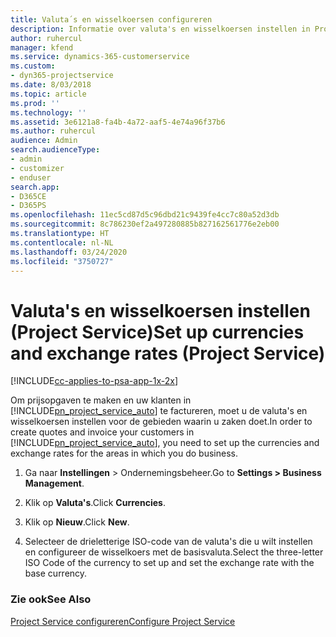 ```yaml
---
title: Valuta´s en wisselkoersen configureren
description: Informatie over valuta's en wisselkoersen instellen in Project Service
author: ruhercul
manager: kfend
ms.service: dynamics-365-customerservice
ms.custom:
- dyn365-projectservice
ms.date: 8/03/2018
ms.topic: article
ms.prod: ''
ms.technology: ''
ms.assetid: 3e6121a8-fa4b-4a72-aaf5-4e74a96f37b6
ms.author: ruhercul
audience: Admin
search.audienceType:
- admin
- customizer
- enduser
search.app:
- D365CE
- D365PS
ms.openlocfilehash: 11ec5cd87d5c96dbd21c9439fe4cc7c80a52d3db
ms.sourcegitcommit: 8c786230ef2a497280885b827162561776e2eb00
ms.translationtype: HT
ms.contentlocale: nl-NL
ms.lasthandoff: 03/24/2020
ms.locfileid: "3750727"
---
```

# <a name="set-up-currencies-and-exchange-rates-project-service"></a><span data-ttu-id="24781-103">Valuta's en wisselkoersen instellen (Project Service)</span><span class="sxs-lookup"><span data-stu-id="24781-103">Set up currencies and exchange rates (Project Service)</span></span>

[!INCLUDE[cc-applies-to-psa-app-1x-2x](../includes/cc-applies-to-psa-app-1x-2x.md)]

<span data-ttu-id="24781-104">Om prijsopgaven te maken en uw klanten in [!INCLUDE[pn_project_service_auto](../includes/pn-project-service-auto.md)] te factureren, moet u de valuta's en wisselkoersen instellen voor de gebieden waarin u zaken doet.</span><span class="sxs-lookup"><span data-stu-id="24781-104">In order to create quotes and invoice your customers in [!INCLUDE[pn_project_service_auto](../includes/pn-project-service-auto.md)], you need to set up the currencies and exchange rates for the areas in which you do business.</span></span>  
  
1.  <span data-ttu-id="24781-105">Ga naar **Instellingen** > Ondernemingsbeheer.</span><span class="sxs-lookup"><span data-stu-id="24781-105">Go to **Settings > Business Management**.</span></span>  
  
2.  <span data-ttu-id="24781-106">Klik op **Valuta's**.</span><span class="sxs-lookup"><span data-stu-id="24781-106">Click **Currencies**.</span></span>  
  
3.  <span data-ttu-id="24781-107">Klik op **Nieuw**.</span><span class="sxs-lookup"><span data-stu-id="24781-107">Click **New**.</span></span>  
  
4.  <span data-ttu-id="24781-108">Selecteer de drieletterige ISO-code van de valuta's die u wilt instellen en configureer de wisselkoers met de basisvaluta.</span><span class="sxs-lookup"><span data-stu-id="24781-108">Select the three-letter ISO Code of the currency to set up and set the exchange rate with the base currency.</span></span>  
  
### <a name="see-also"></a><span data-ttu-id="24781-109">Zie ook</span><span class="sxs-lookup"><span data-stu-id="24781-109">See Also</span></span>  
 [<span data-ttu-id="24781-110">Project Service configureren</span><span class="sxs-lookup"><span data-stu-id="24781-110">Configure Project Service</span></span>](../project-service/configure.md)
